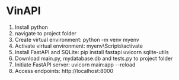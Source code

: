 # VinAPI

1. Install python
2. navigate to project folder
3. Create virtual environment:  python -m venv myenv
4. Activate virtual environment:  myenv\Scripts\activate
5. Install FastAPI and SQLite:  pip install fastapi uvicorn sqlite-utils
6. Download main.py, mydatabase.db and tests.py to project folder
7. Initiate FastAPI server: uvicorn main:app --reload
8. Access endpoints:  http://localhost:8000


